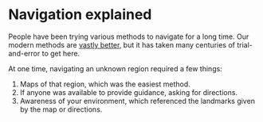 
# Navigation explained

People have been trying various methods to navigate for a long time. Our modern methods are [vastly better](logistics-navigation-gps.md), but it has taken many centuries of trial-and-error to get here.

At one time, navigating an unknown region required a few things:

1. Maps of that region, which was the easiest method.
2. If anyone was available to provide guidance, asking for directions.
3. Awareness of your environment, which referenced the landmarks given by the map or directions.
